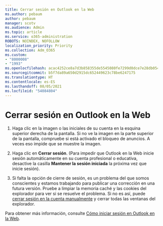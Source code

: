 ```yaml
---
title: Cerrar sesión en Outlook en la Web
ms.author: pebaum
author: pebaum
manager: scotv
ms.audience: Admin
ms.topic: article
ms.service: o365-administration
ROBOTS: NOINDEX, NOFOLLOW
localization_priority: Priority
ms.collection: Adm_O365
ms.custom:
- "8000008"
- "1993"
ms.openlocfilehash: acac4252ce8a7d3b858355de5545080fe7299d0dce7e28db05436e2b06e8c3f6
ms.sourcegitcommit: b5f7da89a650d2915dc652449623c78be6247175
ms.translationtype: HT
ms.contentlocale: es-ES
ms.lasthandoff: 08/05/2021
ms.locfileid: "54084804"
---
```

# <a name="sign-out-of-outlook-on-the-web"></a>Cerrar sesión en Outlook en la Web

1. Haga clic en la imagen o las iniciales de su cuenta en la esquina superior derecha de la pantalla. Si no ve la imagen en la parte superior de la pantalla, compruebe si está activado el bloqueo de anuncios. A veces eso impide que se muestre la imagen.

2. Haga clic en **Cerrar sesión**. (Para impedir que Outlook en la Web inicie sesión automáticamente en su cuenta profesional o educativa, desactive la casilla **Mantener la sesión iniciada** la próxima vez que inicie sesión).

3. Si falta la opción de cierre de sesión, es un problema del que somos conscientes y estamos trabajando para publicar una corrección en una futura versión.  Pruebe a limpiar la memoria caché y las cookies del explorador para ver si se resuelve el problema.  Si no es así, puede [cerrar sesión en la cuenta manualmente](https://login.live.com/logout.srf) y cerrar todas las ventanas del explorador.

Para obtener más información, consulte [Cómo iniciar sesión en Outlook en la Web](https://support.office.com/article/how-to-sign-in-to-outlook-on-the-web-763fab4d-0138-4814-b450-37fc286bcb79).
